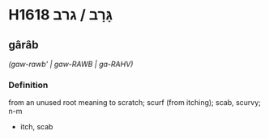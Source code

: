 # H1618 גָּרָב / גרב

## gârâb

_(gaw-rawb' | ɡaw-RAWB | ɡa-RAHV)_

### Definition

from an unused root meaning to scratch; scurf (from itching); scab, scurvy; n-m

- itch, scab
